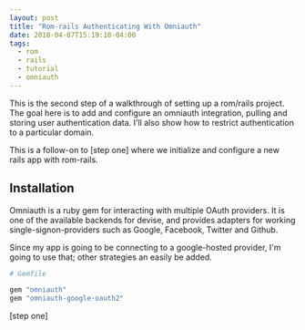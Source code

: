 ```yaml
---
layout: post
title: "Rom-rails Authenticating With Omniauth"
date: 2018-04-07T15:19:10-04:00
tags:
  - rom
  - rails
  - tutorial
  - omniauth
---
```


This is the second step of a walkthrough of setting up a rom/rails project.
The goal here is to add and configure an omniauth integration, pulling and
storing user authentication data.  I'll also show how to restrict authentication
to a particular domain.

This is a follow-on to [step one] where we initialize and configure a new rails
app with rom-rails.


## Installation

Omniauth is a ruby gem for interacting with multiple OAuth providers.
It is one of the available backends for devise, and provides adapters for
working single-signon-providers such as Google, Facebook, Twitter and Github.

Since my app is going to be connecting to a google-hosted provider, I'm going
to use that; other strategies an easily be added.

```ruby
# Gemfile

gem "omniauth"
gem "omniauth-google-oauth2"
```




[step one]
